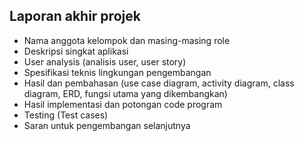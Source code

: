 ## Laporan akhir projek
- Nama anggota kelompok dan masing-masing role
- Deskripsi singkat aplikasi
- User analysis (analisis user, user story)
- Spesifikasi teknis lingkungan pengembangan
- Hasil dan pembahasan (use case diagram, activity diagram, class diagram, ERD, fungsi utama yang dikembangkan)
- Hasil implementasi dan potongan code program
- Testing (Test cases)
- Saran untuk pengembangan selanjutnya
